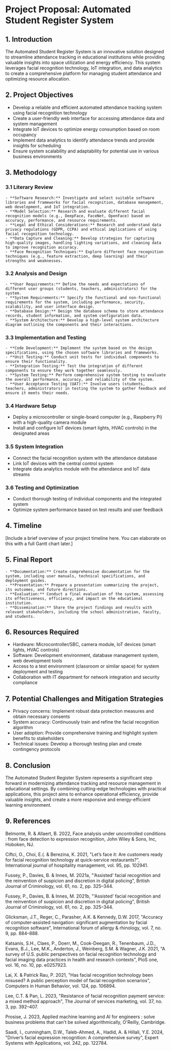 # Project Proposal: Automated Student Register System

## 1. Introduction
The Automated Student Register System is an innovative solution designed to streamline attendance tracking in educational institutions while providing valuable insights into space utilization and energy efficiency. This system leverages facial recognition technology, IoT integration, and data analytics to create a comprehensive platform for managing student attendance and optimizing resource allocation.

## 2. Project Objectives
- Develop a reliable and efficient automated attendance tracking system using facial recognition technology
- Create a user-friendly web interface for accessing attendance data and system management
- Integrate IoT devices to optimize energy consumption based on room occupancy
- Implement data analytics to identify attendance trends and provide insights for scheduling
- Ensure system scalability and adaptability for potential use in various business environments

## 3. Methodology

### 3.1 Literary Review
    - **Software Research:** Investigate and select suitable software libraries and frameworks for facial recognition, database management, web development, and IoT integration.
    - **Model Selection:** Research and evaluate different facial recognition models (e.g., DeepFace, FaceNet, OpenFace) based on accuracy, performance, and resource requirements.
    - **Legal and Ethical Considerations:** Research and understand data privacy regulations (GDPR, CCPA) and ethical implications of using facial recognition technology.
    - **Data Capture and Cleaning:** Develop strategies for capturing high-quality images, handling lighting variations, and cleaning data to improve recognition accuracy.
    - **Face Recognition Techniques:** Explore different face recognition techniques (e.g., feature extraction, deep learning) and their strengths and weaknesses.

### 3.2 Analysis and Design
    - **User Requirements:** Define the needs and expectations of different user groups (students, teachers, administrators) for the system.
    - **System Requirements:** Specify the functional and non-functional requirements for the system, including performance, security, scalability, and user interface design.
    - **Database Design:** Design the database schema to store attendance records, student information, and system configuration data.
    - **System Architecture:** Develop a high-level system architecture diagram outlining the components and their interactions.

### 3.3 Implementation and Testing
    - **Code Development:** Implement the system based on the design specifications, using the chosen software libraries and frameworks.
    - **Unit Testing:** Conduct unit tests for individual components to ensure their functionality.
    - **Integration Testing:** Test the integration of different components to ensure they work together seamlessly.
    - **System Testing:** Perform comprehensive system testing to evaluate the overall performance, accuracy, and reliability of the system.
    - **User Acceptance Testing (UAT):** Involve users (students, teachers, administrators) in testing the system to gather feedback and ensure it meets their needs.

### 3.4 Hardware Setup
- Deploy a microcontroller or single-board computer (e.g., Raspberry Pi) with a high-quality camera module
- Install and configure IoT devices (smart lights, HVAC controls) in the designated areas

### 3.5 System Integration
- Connect the facial recognition system with the attendance database
- Link IoT devices with the central control system
- Integrate data analytics module with the attendance and IoT data streams

### 3.6 Testing and Optimization
- Conduct thorough testing of individual components and the integrated system
- Optimize system performance based on test results and user feedback

## 4. Timeline
[Include a brief overview of your project timeline here. You can elaborate on this with a full Gantt chart later.]

## 5. Final Report
    - **Documentation:** Create comprehensive documentation for the system, including user manuals, technical specifications, and deployment guides.
    - **Presentation:** Prepare a presentation summarizing the project, its outcomes, and future directions.
    - **Evaluation:** Conduct a final evaluation of the system, assessing its effectiveness, efficiency, and impact on the educational institution.
    - **Dissemination:** Share the project findings and results with relevant stakeholders, including the school administration, faculty, and students.

## 6. Resources Required
- Hardware: Microcontroller/SBC, camera module, IoT devices (smart lights, HVAC controls)
- Software: Development environment, database management system, web development tools
- Access to a test environment (classroom or similar space) for system deployment and testing
- Collaboration with IT department for network integration and security compliance

## 7. Potential Challenges and Mitigation Strategies
- Privacy concerns: Implement robust data protection measures and obtain necessary consents
- System accuracy: Continuously train and refine the facial recognition algorithm
- User adoption: Provide comprehensive training and highlight system benefits to stakeholders
- Technical issues: Develop a thorough testing plan and create contingency protocols

## 8. Conclusion
The Automated Student Register System represents a significant step forward in modernizing attendance tracking and resource management in educational settings. By combining cutting-edge technologies with practical applications, this project aims to enhance operational efficiency, provide valuable insights, and create a more responsive and energy-efficient learning environment.

## 9. References

Belmonte, R. & Allaert, B. 2022, Face analysis under uncontrolled conditions : from face detection to expression recognition, John Wiley & Sons, Inc, Hoboken, NJ.

Ciftci, O., Choi, E.(. & Berezina, K. 2021, "Let’s face it: Are customers ready for facial recognition technology at quick-service restaurants?", International journal of hospitality management, vol. 95, pp. 102941.

Fussey, P., Davies, B. & Innes, M. 2021a, "‘Assisted’ facial recognition and the reinvention of suspicion and discretion in digital policing", British Journal of Criminology, vol. 61, no. 2, pp. 325–344.

Fussey, P., Davies, B. & Innes, M. 2021b, "‘Assisted’ facial recognition and the reinvention of suspicion and discretion in digital policing", British Journal of Criminology, vol. 61, no. 2, pp. 325–344.

Glicksman, J.T., Reger, C., Parasher, A.K. & Kennedy, D.W. 2017, "Accuracy of computer‐assisted navigation: significant augmentation by facial recognition software", International forum of allergy & rhinology, vol. 7, no. 9, pp. 884–888.

Katsanis, S.H., Claes, P., Doerr, M., Cook-Deegan, R., Tenenbaum, J.D., Evans, B.J., Lee, M.K., Anderton, J., Weinberg, S.M. & Wagner, J.K. 2021, "A survey of U.S. public perspectives on facial recognition technology and facial imaging data practices in health and research contexts", PloS one, vol. 16, no. 10, pp. e0257923.

Lai, X. & Patrick Rau, P. 2021, "Has facial recognition technology been misused? A public perception model of facial recognition scenarios", Computers in Human Behavior, vol. 124, pp. 106894.

Lee, C.T. & Pan, L. 2023, "Resistance of facial recognition payment service: a mixed method approach", The Journal of services marketing, vol. 37, no. 3, pp. 392–407.

Prosise, J. 2023, Applied machine learning and AI for engineers : solve business problems that can't be solved algorithmically, O'Reilly, Cambridge.

Saadi, I., cunningham, D.W., Taleb-Ahmed, A., Hadid, A. & Hillali, Y.E. 2024, "Driver’s facial expression recognition: A comprehensive survey", Expert Systems with Applications, vol. 242, pp. 122784.